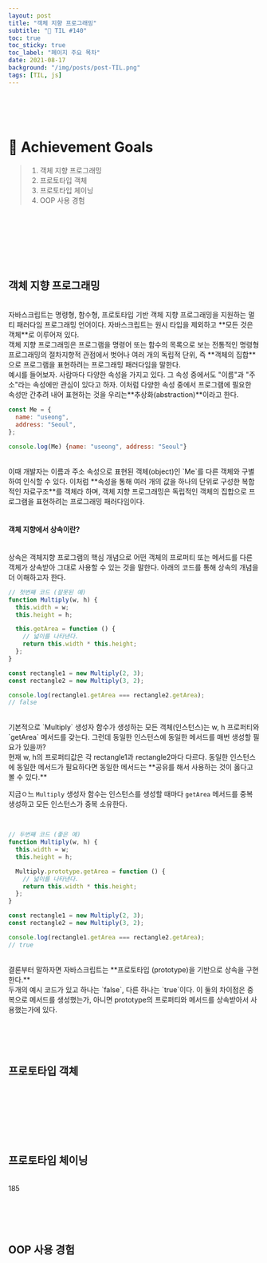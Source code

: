 ```yaml
---
layout: post
title: "객체 지향 프로그래밍"
subtitle: "📅 TIL #140"
toc: true
toc_sticky: true
toc_label: "페이지 주요 목차"
date: 2021-08-17
background: "/img/posts/post-TIL.png"
tags: [TIL, js]
---
```


<br/>
<br/>
<br/>

# 🎯 Achievement Goals

> 1. 객체 지향 프로그래밍
> 2. 프로토타입 객체
> 3. 프로토타입 체이닝
> 4. OOP 사용 경험

<br/>
<br/>
<br/>
<br/>
<br/>
<br/>

## 객체 지향 프로그래밍

<br />
자바스크립트는 명령형, 함수형, 프로토타입 기반 객체 지향 프로그래밍을 지원하는 멀티 패러다임 프로그래밍 언어이다. 자바스크립트는 원시 타입을 제외하고 **모든 것은 객체**로 이루어져 있다.

<br/>
객체 지향 프로그래밍은 프로그램을 명령어 또는 함수의 목록으로 보는 전통적인 명령형 프로그래밍의 절차지향적 관점에서 벗어나 여러 개의 독립적 단위, 즉 **객체의 집합**으로 프로그램을 표현하려는 프로그래밍 패러다임을 말한다.

<br />
예시를 들어보자. 사람마다 다양한 속성을 가지고 있다. 그 속성 중에서도 "이름"과 "주소"라는 속성에만 관심이 있다고 하자. 이처럼 다양한 속성 중에서 프로그램에 필요한 속성만 간추려 내어 표현하는 것을 우리는**추상화(abstraction)**이라고 한다.

<br />

```js
const Me = {
  name: "useong",
  address: "Seoul",
};

console.log(Me) {name: "useong", address: "Seoul"}
```

<br/>
이때 개발자는 이름과 주소 속성으로 표현된 객체(object)인 `Me`를 다른 객체와 구별하여 인식할 수 있다. 이처럼 **속성을 통해 여러 개의 값을 하나의 단위로 구성한 복합적인 자료구조**를 객체라 하며, 객체 지향 프로그래밍은 독립적인 객체의 집합으로 프로그램을 표현하려는 프로그래밍 패러다임이다.

<br/>
<br/>

#### 객체 지향에서 상속이란?

<br/>
상속은 객체지향 프로그램의 핵심 개념으로 어떤 객체의 프로퍼티 또는 메서드를 다른 객체가 상속받아 그대로 사용할 수 있는 것을 말한다. 아래의 코드를 통해 상속의 개념을 더 이해하고자 한다.

<br />

```js
// 첫번째 코드 (잘못된 예)
function Multiply(w, h) {
  this.width = w;
  this.height = h;

  this.getArea = function () {
    // 넓이를 나타낸다.
    return this.width * this.height;
  };
}

const rectangle1 = new Multiply(2, 3);
const rectangle2 = new Multiply(3, 2);

console.log(rectangle1.getArea === rectangle2.getArea);
// false
```

<br/>
기본적으로 `Multiply` 생성자 함수가 생성하는 모든 객체(인스턴스)는 w, h 프로퍼티와 `getArea` 메서드를 갖는다. 그런데 동일한 인스턴스에 동일한 메서드를 매번 생성할 필요가 있을까?

<br/>
현재 w, h의 프로퍼티값은 각 rectangle1과 rectangle2마다 다르다. 동일한 인스턴스에 동일한 메서드가 필요하다면 동일한 메서드는 **공유를 해서 사용하는 것이 옳다고 볼 수 있다.**

지금ㅇ느 `Multiply` 생성자 함수는 인스턴스를 생성할 때마다 `getArea` 메서드를 중복 생성하고 모든 인스턴스가 중복 소유한다.

<br/>

```js
// 두번째 코드 (좋은 예)
function Multiply(w, h) {
  this.width = w;
  this.height = h;

  Multiply.prototype.getArea = function () {
    // 넓이를 나타낸다.
    return this.width * this.height;
  };
}

const rectangle1 = new Multiply(2, 3);
const rectangle2 = new Multiply(3, 2);

console.log(rectangle1.getArea === rectangle2.getArea);
// true
```

<br/>
결론부터 말하자면 자바스크립트는 **프로토타입 (prototype)을 기반으로 상속을 구현한다.**

<br/>
두개의 예시 코드가 있고 하나는 `false`, 다른 하나는 `true`이다. 이 둘의 차이점은 중복으로 메서드를 생성했는가, 아니면 prototype의 프로퍼티와 메서드를 상속받아서 사용했는가에 있다.

<br/>
<br/>
<br/>
<br/>
<br/>

## 프로토타입 객체

<br />

<br/>
<br/>
<br/>
<br/>
<br/>

## 프로토타입 체이닝

<br />
185
<br/>
<br/>
<br/>
<br/>
<br/>

## OOP 사용 경험

<br />

<br/>
<br/>
<br/>
<br/>
<br/>
